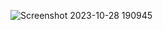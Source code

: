 ![Screenshot 2023-10-28 190945](https://github.com/Pimsickgirl/Discord-Spammer/assets/75786797/f4422c71-7962-4bc6-b046-a5c2e7363191)
